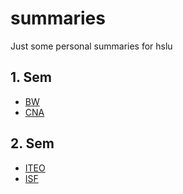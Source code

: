 # summaries
Just some personal summaries for hslu

## 1. Sem
* [BW](bw)
* [CNA](cna)

## 2. Sem
* [ITEO](iteo)
* [ISF](isf)
